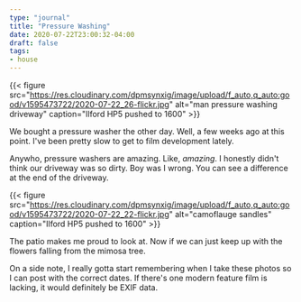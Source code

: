 ```yaml
---
type: "journal"
title: "Pressure Washing"
date: 2020-07-22T23:00:32-04:00
draft: false
tags:
- house
---
```


{{< figure src="https://res.cloudinary.com/dpmsynxig/image/upload/f_auto,q_auto:good/v1595473722/2020-07-22_26-flickr.jpg" alt="man pressure washing driveway" caption="Ilford HP5 pushed to 1600" >}}

We bought a pressure washer the other day. Well, a few weeks ago at this point. I've been pretty slow to get to film development lately.

Anywho, pressure washers are amazing. Like, *amazing*. I honestly didn't think our driveway was so dirty. Boy was I wrong. You can see a difference at the end of the driveway.

{{< figure src="https://res.cloudinary.com/dpmsynxig/image/upload/f_auto,q_auto:good/v1595473722/2020-07-22_22-flickr.jpg" alt="camoflauge sandles" caption="Ilford HP5 pushed to 1600" >}}

The patio makes me proud to look at. Now if we can just keep up with the flowers falling from the mimosa tree.

On a side note, I really gotta start remembering when I take these photos so I can post with the correct dates. If there's one modern feature film is lacking, it would definitely be EXIF data.
